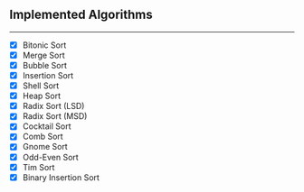 ## Implemented Algorithms

---
- [x] Bitonic Sort
- [x] Merge Sort
- [x] Bubble Sort
- [x] Insertion Sort
- [x] Shell Sort
- [x] Heap Sort
- [x] Radix Sort (LSD)
- [x] Radix Sort (MSD)
- [x] Cocktail Sort
- [x] Comb Sort
- [x] Gnome Sort
- [x] Odd-Even Sort
- [x] Tim Sort
- [x] Binary Insertion Sort
